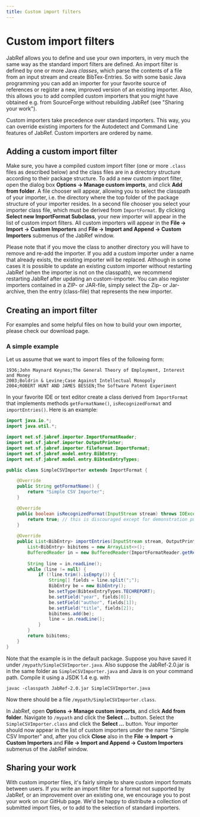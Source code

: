 ```yaml
---
title: Custom import filters
---
```


# Custom import filters

JabRef allows you to define and use your own importers, in very much the same way as the standard import filters are defined. An import filter is defined by one or more Java *classes*, which parse the contents of a file from an input stream and create BibTex-Entries. So with some basic Java programming you can add an importer for your favorite source of references or register a new, improved version of an existing importer. Also, this allows you to add compiled custom importers that you might have obtained e.g. from SourceForge without rebuilding JabRef (see "Sharing your work").

Custom importers take precedence over standard importers. This way, you can override existing importers for the Autodetect and Command Line features of JabRef. Custom importers are ordered by name.

## Adding a custom import filter

Make sure, you have a compiled custom import filter (one or more `.class` files as described below) and the class files are in a directory structure according to their package structure. To add a new custom import filter, open the dialog box **Options -&gt; Manage custom imports**, and click **Add from folder**. A file chooser will appear, allowing you to select the classpath of your importer, i.e. the directory where the top folder of the package structure of your importer resides. In a second file chooser you select your importer class file, which must be derived from `ImportFormat`. By clicking **Select new ImportFormat Subclass**, your new importer will appear in the list of custom import filters. All custom importers will appear in the **File -&gt; Import -&gt; Custom Importers** and **File -&gt; Import and Append -&gt; Custom Importers** submenus of the JabRef window.

Please note that if you move the class to another directory you will have to remove and re-add the importer. If you add a custom importer under a name that already exists, the existing importer will be replaced. Although in some cases it is possible to update an existing custom importer without restarting JabRef (when the importer is not on the classpath), we recommend restarting JabRef after updating an custom-importer. You can also register importers contained in a ZIP- or JAR-file, simply select the Zip- or Jar-archive, then the entry (class-file) that represents the new importer.

## Creating an import filter

For examples and some helpful files on how to build your own importer, please check our download page.

### A simple example

Let us assume that we want to import files of the following form:

    1936;John Maynard Keynes;The General Theory of Employment, Interest and Money
    2003;Boldrin & Levine;Case Against Intellectual Monopoly
    2004;ROBERT HUNT AND JAMES BESSEN;The Software Patent Experiment

In your favorite IDE or text editor create a class derived from `ImportFormat` that implements methods `getFormatName()`, `isRecognizedFormat` and `importEntries()`. Here is an example:

``` java
import java.io.*;
import java.util.*;

import net.sf.jabref.importer.ImportFormatReader;
import net.sf.jabref.importer.OutputPrinter;
import net.sf.jabref.importer.fileformat.ImportFormat;
import net.sf.jabref.model.entry.BibEntry;
import net.sf.jabref.model.entry.BibtexEntryTypes;

public class SimpleCSVImporter extends ImportFormat {

    @Override
    public String getFormatName() {
        return "Simple CSV Importer";
    }

    @Override
    public boolean isRecognizedFormat(InputStream stream) throws IOException {
        return true; // this is discouraged except for demonstration purposes
    }
    
    @Override
    public List<BibEntry> importEntries(InputStream stream, OutputPrinter printer) throws IOException {
        List<BibEntry> bibitems = new ArrayList<>();
        BufferedReader in = new BufferedReader(ImportFormatReader.getReaderDefaultEncoding(stream));
    
        String line = in.readLine();
        while (line != null) {
            if (!line.trim().isEmpty()) {
                String[] fields = line.split(";");
                BibEntry be = new BibEntry();
                be.setType(BibtexEntryTypes.TECHREPORT);
                be.setField("year", fields[0]);
                be.setField("author", fields[1]);
                be.setField("title", fields[2]);
                bibitems.add(be);
                line = in.readLine();
            }   
        }
        return bibitems;
    }
}
```

Note that the example is in the default package. Suppose you have saved it under `/mypath/SimpleCSVImporter.java`. Also suppose the JabRef-2.0.jar is in the same folder as `SimpleCSVImporter.java` and Java is on your command path. Compile it using a JSDK 1.4 e.g. with

    javac -classpath JabRef-2.0.jar SimpleCSVImporter.java

Now there should be a file `/mypath/SimpleCSVImporter.class`.

In JabRef, open **Options -&gt; Manage custom imports**, and click **Add from folder**. Navigate to `/mypath` and click the **Select ...** button. Select the `SimpleCSVImporter.class` and click the **Select ...** button. Your importer should now appear in the list of custom importers under the name "Simple CSV Importer" and, after you click **Close** also in the **File -&gt; Import -&gt; Custom Importers** and **File -&gt; Import and Append -&gt; Custom Importers** submenus of the JabRef window.

## Sharing your work

With custom importer files, it's fairly simple to share custom import formats between users. If you write an import filter for a format not supported by JabRef, or an improvement over an existing one, we encourage you to post your work on our GitHub page. We'd be happy to distribute a collection of submitted import files, or to add to the selection of standard importers.
